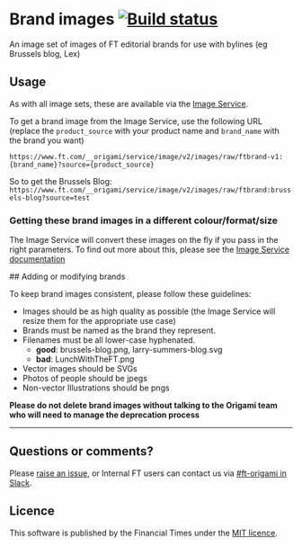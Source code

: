# Brand images [![Build status](https://img.shields.io/circleci/project/Financial-Times/origami-brand-images.svg)](https://circleci.com/gh/Financial-Times/origami-brand-images)

An image set of images of FT editorial brands for use with bylines (eg Brussels blog, Lex)

## Usage

As with all image sets, these are available via the [Image Service](https://www.ft.com/__origami/service/image/v2).

To get a brand image from the Image Service, use the following URL (replace the `product_source` with your product name and `brand_name` with the brand you want)

`https://www.ft.com/__origami/service/image/v2/images/raw/ftbrand-v1:{brand_name}?source={product_source}`

So to get the Brussels Blog:
`https://www.ft.com/__origami/service/image/v2/images/raw/ftbrand:brussels-blog?source=test`

### Getting these brand images in a different colour/format/size

The Image Service will convert these images on the fly if you pass in the right parameters. To find out more about this, please see the [Image Service documentation](https://www.ft.com/__origami/service/image/v2/docs/api)

## Adding or modifying brands

To keep brand images consistent, please follow these guidelines:

- Images should be as high quality as possible (the Image Service will resize them for the appropriate use case)
- Brands must be named as the brand they represent.
- Filenames must be all lower-case hyphenated.
	- **good**: brussels-blog.png, larry-summers-blog.svg
	- **bad**: LunchWithTheFT.png
- Vector images should be SVGs
- Photos of people should be jpegs
- Non-vector Illustrations should be pngs

**Please do not delete brand images without talking to the Origami team who will need to manage the deprecation process**

---
## Questions or comments?

Please [raise an issue](https://github.com/Financial-Times/origami-brand-images/issues), or Internal FT users can contact us via [#ft-origami in Slack](https://financialtimes.slack.com/messages/ft-origami/).

## Licence

This software is published by the Financial Times under the [MIT licence](http://opensource.org/licenses/MIT).
